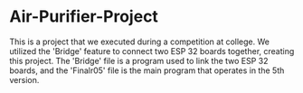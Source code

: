 # Air-Purifier-Project
This is a project that we executed during a competition at college. We utilized the 'Bridge' feature to connect two ESP 32 boards together, creating this project. The 'Bridge' file is a program used to link the two ESP 32 boards, and the 'Finalr05' file is the main program that operates in the 5th version.
